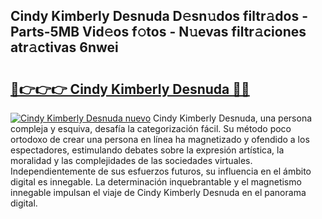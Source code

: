 ## Cindy Kimberly Desnuda D𝚎sn𝚞dos filtr𝚊dos - Parts-5MB Vid𝚎os f𝚘tos - N𝚞evas filtr𝚊ciones atr𝚊ctivas 6nwei

# <h2><a href="http://mb7p4m.tromn.icu/?c=Cindy+Kimberly+Desnuda">🔗👉👉👉 Cindy Kimberly Desnuda 🔗🔗</a></h2>

[![Cindy Kimberly Desnuda nuevo](https://i.imgur.com/pEAQMta.gif)](http://mb7p4m.tromn.icu/?c=Cindy+Kimberly+Desnuda)
Cindy Kimberly Desnuda, una persona compleja y esquiva, desafía la categorización fácil. Su método poco ortodoxo de crear una persona en línea ha magnetizado y ofendido a los espectadores, estimulando debates sobre la expresión artística, la moralidad y las complejidades de las sociedades virtuales. Independientemente de sus esfuerzos futuros, su influencia en el ámbito digital es innegable. La determinación inquebrantable y el magnetismo innegable impulsan el viaje de Cindy Kimberly Desnuda en el panorama digital.
